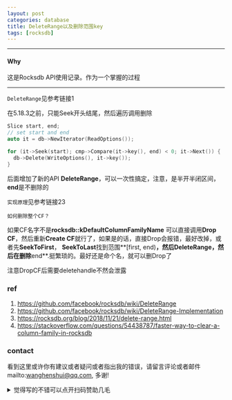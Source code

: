 ```yaml
---
layout: post
categories: database
title: DeleteRange以及删除范围key
tags: [rocksdb]
---
```


  

---

#### Why

这是Rocksdb API使用记录。作为一个掌握的过程

---

`DeleteRange`见参考链接1

在5.18.3之前，只能Seek开头结尾，然后遍历调用删除

```c++
Slice start, end;
// set start and end
auto it = db->NewIterator(ReadOptions());

for (it->Seek(start); cmp->Compare(it->key(), end) < 0; it->Next()) {
  db->Delete(WriteOptions(), it->key());
}
```

后面增加了新的API **DeleteRange**，可以一次性搞定，注意，是半开半闭区间，**end**是不删除的

`实现原理`见参考链接23





`如何删除整个CF？`

如果CF名字不是**rocksdb::kDefaultColumnFamilyName**  可以直接调用**Drop CF**，然后重新**Create CF**就行了，如果是的话，直接Drop会报错，最好改掉，或者先**SeekToFirst**，  **SeekToLast**找到范围**[first, end)**，然后DeleteRange，然后在删除**end**.挺繁琐的。最好还是命个名，就可以删Drop了



注意DropCF后需要deletehandle不然会泄露

### ref

1. https://github.com/facebook/rocksdb/wiki/DeleteRange
2. https://github.com/facebook/rocksdb/wiki/DeleteRange-Implementation
3. https://rocksdb.org/blog/2018/11/21/delete-range.html
4. https://stackoverflow.com/questions/54438787/faster-way-to-clear-a-column-family-in-rocksdb


### contact

看到这里或许你有建议或者疑问或者指出我的错误，请留言评论或者邮件mailto:wanghenshui@qq.com, 多谢! 
<details>
<summary>觉得写的不错可以点开扫码赞助几毛</summary>
<img src="https://wanghenshui.github.io/assets/wepay.png" alt="微信转账">
</details>